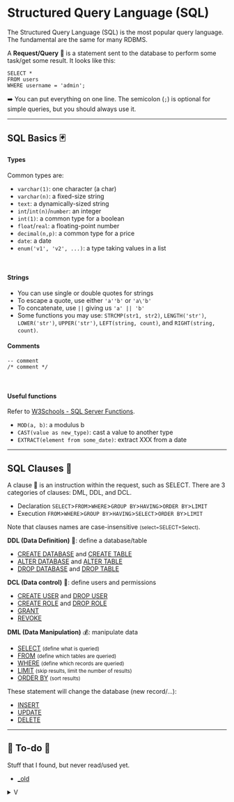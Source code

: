 # Structured Query Language (SQL)

<div class="row row-cols-md-2"><div>

The Structured Query Language (SQL) is the most popular query language. The fundamental are the same for many RDBMS.

A **Request/Query** 👮 is a statement sent to the database to perform some task/get some result. It looks like this:

```sql!
SELECT *
FROM users
WHERE username = 'admin';
```

➡️ You can put everything on one line. The semicolon (`;`) is optional for simple queries, but you should always use it.
</div><div>
</div></div>

<hr class="sep-both">

## SQL Basics 🃏

<div class="row row-cols-md-2"><div>

#### Types

Common types are:

* `varchar(1)`: one character (a char)
* `varchar(n)`: a fixed-size string
* `text`: a dynamically-sized string
* `int`/`int(n)`/`number`: an integer
* `int(1)`: a common type for a boolean
* `float`/`real`: a floating-point number
* `decimal(n,p)`: a common type for a price
* `date`: a date
* `enum('v1', 'v2', ...)`: a type taking values in a list

<br>

#### Strings

* You can use single or double quotes for strings
* To escape a quote, use either `'a''b'` or `'a\'b'`
* To concatenate, use `||` giving us `'a' || 'b'`
* Some functions you may use: `STRCMP(str1, str2)`, `LENGTH('str')`, `LOWER('str')`, `UPPER('str')`, `LEFT(string, count)`, and `RIGHT(string, count)`.

</div><div>

#### Comments

```sql!
-- comment
/* comment */
```

<br>

#### Useful functions

Refer to [W3Schools - SQL Server Functions](https://www.w3schools.com/SQL/sql_ref_sqlserver.asp).

* `MOD(a, b)`: a modulus b
* `CAST(value as new_type)`: cast a value to another type
* `EXTRACT(element from some_date)`: extract XXX from a date
</div></div>

<hr class="sep-both">

## SQL Clauses 👷

<div class="row row-cols-md-2"><div>

A clause 👷 is an instruction within the request, such as SELECT. There are 3 categories of clauses: DML, DDL, and DCL.

* Declaration `SELECT`>`FROM`>`WHERE`>`GROUP BY`>`HAVING`>`ORDER BY`>`LIMIT`
* Execution `FROM`>`WHERE`>`GROUP BY`>`HAVING`>`SELECT`>`ORDER BY`>`LIMIT`

Note that clauses names are case-insensitive <small>(select=SELECT=Select)</small>.

**DDL (Data Definition)** 💼: define a database/table

* [CREATE DATABASE](clauses/create.md) and [CREATE TABLE](clauses/create.md)
* [ALTER DATABASE](clauses/alter.md) and [ALTER TABLE](clauses/alter.md)
* [DROP DATABASE](clauses/drop.md) and [DROP TABLE](clauses/drop.md)

**DCL (Data control)** 🔐: define users and permissions

* [CREATE USER](clauses/create.md) and [DROP USER](clauses/drop.md)
* [CREATE ROLE](clauses/create.md) and [DROP ROLE](clauses/drop.md)
* [GRANT](clauses/grant.md)
* [REVOKE](clauses/revoke.md)
</div><div>

**DML (Data Manipulation)** 💰: manipulate data

* [SELECT](clauses/select.md) <small>(define what is queried)</small>
* [FROM](clauses/from.md) <small>(define which tables are queried)</small>
* [WHERE](clauses/where.md) <small>(define which records are queried)</small>
* [LIMIT](clauses/limit.md) <small>(skip results, limit the number of results)</small>
* [ORDER BY](clauses/order_by.md) <small>(sort results)</small>

These statement will change the database (new record/...):

* [INSERT](clauses/insert.md)
* [UPDATE](clauses/update.md)
* [DELETE](clauses/delete.md)
</div></div>

<hr class="sep-both">

## 👻 To-do 👻

Stuff that I found, but never read/used yet.

<div class="row row-cols-md-2"><div>

* [_old](_old.md)
</div><div>

<details class="details-n">
<summary>V</summary>

A **schema** 🗃️ is a sort of namespace in which there are tables, and other related stuff. See the table `INFORMATION_SCHEMA` <small>(TABLES, USERS, COLUMNS/DOMAINS, CHECK_CONSTRAINTS)</small>.

➡️ You may have to use `schema_name.table_name` in your requests.

A **domain** 🌍 refer to the values that an attribute can take. This is determined by the type, and the constraints on it.
</details>
</div></div>